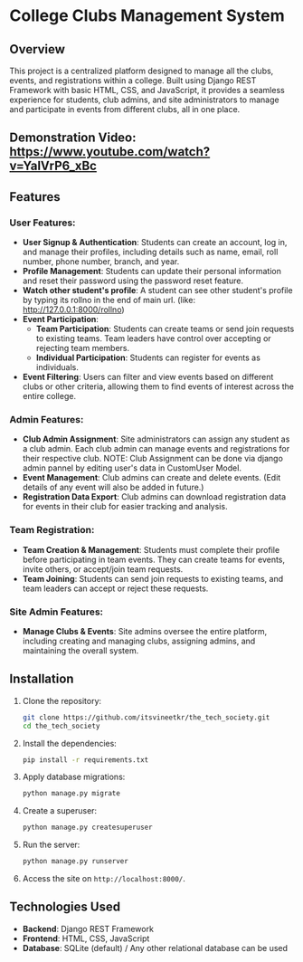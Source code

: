 # College Clubs Management System

## Overview
This project is a centralized platform designed to manage all the clubs, events, and registrations within a college. Built using Django REST Framework with basic HTML, CSS, and JavaScript, it provides a seamless experience for students, club admins, and site administrators to manage and participate in events from different clubs, all in one place.

## Demonstration Video: https://www.youtube.com/watch?v=YalVrP6_xBc

## Features

### User Features:
- **User Signup & Authentication**: Students can create an account, log in, and manage their profiles, including details such as name, email, roll number, phone number, branch, and year.
- **Profile Management**: Students can update their personal information and reset their password using the password reset feature.
- **Watch other student's profile**: A student can see other student's profile by typing its rollno in the end of main url. (like: http://127.0.0.1:8000/rollno)
- **Event Participation**:
  - **Team Participation**: Students can create teams or send join requests to existing teams. Team leaders have control over accepting or rejecting team members.
  - **Individual Participation**: Students can register for events as individuals.
- **Event Filtering**: Users can filter and view events based on different clubs or other criteria, allowing them to find events of interest across the entire college.

### Admin Features:
- **Club Admin Assignment**: Site administrators can assign any student as a club admin. Each club admin can manage events and registrations for their respective club. 
NOTE: Club Assignment can be done via django admin pannel by editing user's data in CustomUser Model.
- **Event Management**: Club admins can create and delete events. (Edit details of any event will also be added in future.)
- **Registration Data Export**: Club admins can download registration data for events in their club for easier tracking and analysis.

### Team Registration:
- **Team Creation & Management**: Students must complete their profile before participating in team events. They can create teams for events, invite others, or accept/join team requests.
- **Team Joining**: Students can send join requests to existing teams, and team leaders can accept or reject these requests.

### Site Admin Features:
- **Manage Clubs & Events**: Site admins oversee the entire platform, including creating and managing clubs, assigning admins, and maintaining the overall system.


## Installation

1. Clone the repository:
    ```bash
    git clone https://github.com/itsvineetkr/the_tech_society.git
    cd the_tech_society
    ```

2. Install the dependencies:
    ```bash
    pip install -r requirements.txt
    ```

3. Apply database migrations:
    ```bash
    python manage.py migrate
    ```

4. Create a superuser:
    ```bash
    python manage.py createsuperuser
    ```

5. Run the server:
    ```bash
    python manage.py runserver
    ```

6. Access the site on `http://localhost:8000/`.


## Technologies Used

- **Backend**: Django REST Framework
- **Frontend**: HTML, CSS, JavaScript
- **Database**: SQLite (default) / Any other relational database can be used
